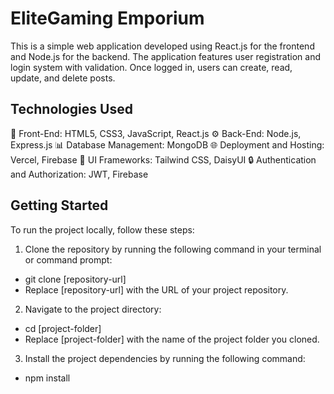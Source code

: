 # EliteGaming Emporium

This is a simple web application developed using React.js for the frontend and Node.js for the backend. The application features user registration and login system with validation. Once logged in, users can create, read, update, and delete posts.

## Technologies Used

🚀 Front-End: HTML5, CSS3, JavaScript, React.js
⚙️ Back-End: Node.js, Express.js
📊 Database Management: MongoDB
🌐 Deployment and Hosting: Vercel, Firebase
💅 UI Frameworks: Tailwind CSS, DaisyUI
🔒 Authentication and Authorization: JWT, Firebase

## Getting Started

To run the project locally, follow these steps:

1. Clone the repository by running the following command in your terminal or command prompt:

- git clone [repository-url]
- Replace [repository-url] with the URL of your project repository.

2. Navigate to the project directory:

- cd [project-folder]
- Replace [project-folder] with the name of the project folder you cloned.

3. Install the project dependencies by running the following command:

- npm install
